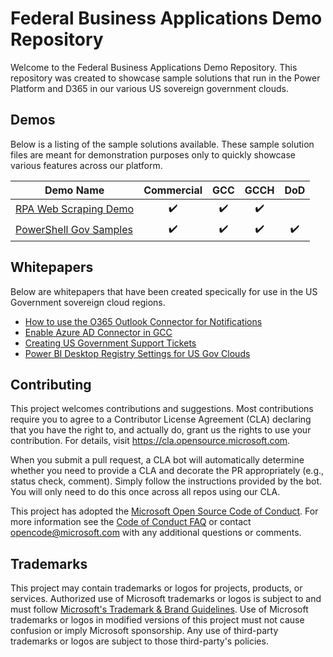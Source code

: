 # Federal Business Applications Demo Repository

Welcome to the Federal Business Applications Demo Repository.  This repository was created to showcase sample solutions that run in the Power Platform and D365 in our various US sovereign government clouds. 

## Demos

Below is a listing of the sample solutions available.  These sample solution files are meant for demonstration purposes only to quickly showcase various features across our platform.  

| Demo Name | Commercial | GCC | GCCH | DoD |
| --------- | :----------: | :---: | :----: | :---: |
| [RPA Web Scraping Demo](demos/rpa-amazon-scraper/README.md) | :heavy_check_mark: | :heavy_check_mark: | :heavy_check_mark: | |
| [PowerShell Gov Samples](demos/powershell-gov-samples/README.md) | :heavy_check_mark: | :heavy_check_mark: | :heavy_check_mark: | :heavy_check_mark: |

## Whitepapers

Below are whitepapers that have been created specically for use in the US Government sovereign cloud regions.

* [How to use the O365 Outlook Connector for Notifications](whitepapers/How%20to%20use%20the%20O365%20Outlook%20Connector%20for%20Notifications.pdf)
* [Enable Azure AD Connector in GCC](whitepapers/azure-ad-gcc/README.md)
* [Creating US Government Support Tickets](whitepapers/power-platform-support/README.md)
* [Power BI Desktop Registry Settings for US Gov Clouds](whitepapers/power-bi-registry-settings/README.md)

## Contributing

This project welcomes contributions and suggestions.  Most contributions require you to agree to a
Contributor License Agreement (CLA) declaring that you have the right to, and actually do, grant us
the rights to use your contribution. For details, visit https://cla.opensource.microsoft.com.

When you submit a pull request, a CLA bot will automatically determine whether you need to provide
a CLA and decorate the PR appropriately (e.g., status check, comment). Simply follow the instructions
provided by the bot. You will only need to do this once across all repos using our CLA.

This project has adopted the [Microsoft Open Source Code of Conduct](https://opensource.microsoft.com/codeofconduct/).
For more information see the [Code of Conduct FAQ](https://opensource.microsoft.com/codeofconduct/faq/) or
contact [opencode@microsoft.com](mailto:opencode@microsoft.com) with any additional questions or comments.

## Trademarks

This project may contain trademarks or logos for projects, products, or services. Authorized use of Microsoft 
trademarks or logos is subject to and must follow 
[Microsoft's Trademark & Brand Guidelines](https://www.microsoft.com/en-us/legal/intellectualproperty/trademarks/usage/general).
Use of Microsoft trademarks or logos in modified versions of this project must not cause confusion or imply Microsoft sponsorship.
Any use of third-party trademarks or logos are subject to those third-party's policies.

